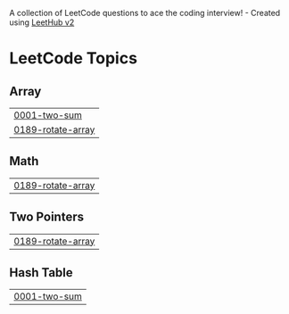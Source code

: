 A collection of LeetCode questions to ace the coding interview! - Created using [LeetHub v2](https://github.com/arunbhardwaj/LeetHub-2.0)
<!---LeetCode Topics Start-->
# LeetCode Topics
## Array
|  |
| ------- |
| [0001-two-sum](https://github.com/cementix/leetcode/tree/master/0001-two-sum) |
| [0189-rotate-array](https://github.com/cementix/leetcode/tree/master/0189-rotate-array) |
## Math
|  |
| ------- |
| [0189-rotate-array](https://github.com/cementix/leetcode/tree/master/0189-rotate-array) |
## Two Pointers
|  |
| ------- |
| [0189-rotate-array](https://github.com/cementix/leetcode/tree/master/0189-rotate-array) |
## Hash Table
|  |
| ------- |
| [0001-two-sum](https://github.com/cementix/leetcode/tree/master/0001-two-sum) |
<!---LeetCode Topics End-->